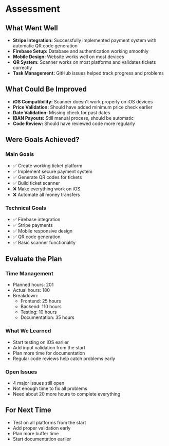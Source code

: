 # Assessment

## What Went Well
* **Stripe Integration:** Successfully implemented payment system with automatic QR code generation
* **Firebase Setup:** Database and authentication working smoothly
* **Mobile Design:** Website works well on most devices
* **QR System:** Scanner works on most platforms and validates tickets correctly
* **Task Management:** GitHub issues helped track progress and problems

## What Could Be Improved
* **iOS Compatibility:** Scanner doesn't work properly on iOS devices
* **Price Validation:** Should have added minimum price check earlier
* **Date Validation:** Missing check for past dates
* **IBAN Payouts:** Still manual process, should be automatic
* **Code Review:** Should have reviewed code more regularly

## Were Goals Achieved?
### Main Goals
* ✅ Create working ticket platform
* ✅ Implement secure payment system
* ✅ Generate QR codes for tickets
* ✅ Build ticket scanner
* ❌ Make everything work on iOS
* ❌ Automate all money transfers

### Technical Goals
* ✅ Firebase integration
* ✅ Stripe payments
* ✅ Mobile responsive design
* ✅ QR code generation
* ✅ Basic scanner functionality

## Evaluate the Plan
### Time Management
* Planned hours: 201
* Actual hours: 180
* Breakdown:
  * Frontend: 25 hours
  * Backend: 110 hours
  * Testing: 10 hours
  * Documentation: 35 hours

### What We Learned
* Start testing on iOS earlier
* Add input validation from the start
* Plan more time for documentation
* Regular code reviews help catch problems early

### Open Issues
* 4 major issues still open
* Not enough time to fix all problems
* Need about 20 more hours to complete everything

## For Next Time
* Test on all platforms from the start
* Add proper validation early
* Plan more buffer time
* Start documentation earlier
